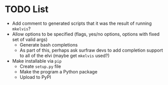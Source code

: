 # TODO List

- Add comment to generated scripts that it was the result of running `mkelvis`?
- Allow options to be specified (flags, yes/no options, options with fixed set of valid args)
	- Generate bash completions
	- As part of this, perhaps ask surfraw devs to add completion support to all of the elvi (maybe get `mkelvis` used?)
- Make installable via `pip`
	- Create `setup.py` file
	- Make the program a Python package
	- Upload to PyPI
